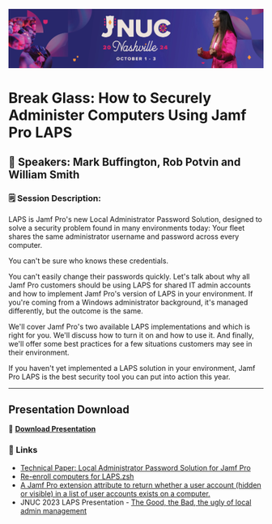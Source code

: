 ![JNUC](https://github.com/motionbug/JNUC2024/blob/master/img/jnucheader.jpg?raw=true)
# Break Glass: How to Securely Administer Computers Using Jamf Pro LAPS

## 📢 Speakers: Mark Buffington, Rob Potvin and William Smith

### 🗒️ Session Description:

LAPS is Jamf Pro's new Local Administrator Password Solution, designed to solve a security problem found in many environments today:
Your fleet shares the same administrator username and password across every computer.

You can't be sure who knows these credentials.

You can't easily change their passwords quickly.
Let's talk about why all Jamf Pro customers should be using LAPS for shared IT admin accounts and how to implement Jamf Pro's version of LAPS in your environment. If you're coming from a Windows administrator background, it's managed differently, but the outcome is the same.

We'll cover Jamf Pro's two available LAPS implementations and which is right for you. We'll discuss how to turn it on and how to use it. And finally, we'll offer some best practices for a few situations customers may see in their environment.

If you haven't yet implemented a LAPS solution in your environment, Jamf Pro LAPS is the best security tool you can put into action this year.

---
## Presentation Download

🔽 **[Download Presentation](#)**


### 🔗 Links
- [Technical Paper: Local Administrator Password Solution for Jamf Pro](https://learn.jamf.com/en-US/bundle/technical-paper-laps-current/page/Local_Administrator_Password_Solution.html)
- [Re-enroll computers for LAPS.zsh](https://jamf.it/laps-re-enroll)
- [A Jamf Pro extension attribute to return whether a user account (hidden or visible) in a list of user accounts exists on a computer.
](https://gist.github.com/talkingmoose/4a2b613bf5273081459bc62c644193eb)
- JNUC 2023 LAPS Presentation - [The Good, the Bad, the ugly of local admin management](https://github.com/motionbug/jnuc-2023-laps/blob/main/README.md)
